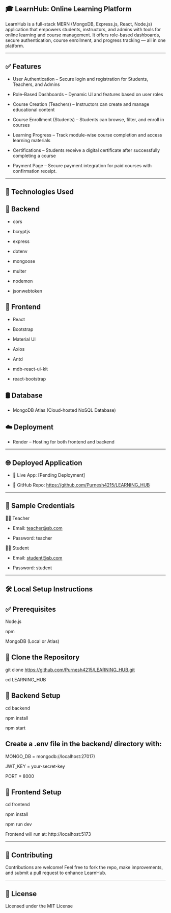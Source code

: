 🎓 LearnHub: Online Learning Platform
-

LearnHub is a full-stack MERN (MongoDB, Express.js, React, Node.js) application that empowers students, instructors, and admins with tools for online learning and course management. It offers role-based dashboards, secure authentication, course enrollment, and progress tracking — all in one platform.

--------------------------------------------------------------------------------------------------------------------------------------------------------------------------------------------------------------------




✅ Features
-

-  User Authentication – Secure login and registration for Students, Teachers, and Admins

-  Role-Based Dashboards – Dynamic UI and features based on user roles

-  Course Creation (Teachers) – Instructors can create and manage educational content

-  Course Enrollment (Students) – Students can browse, filter, and enroll in courses

-  Learning Progress – Track module-wise course completion and access learning materials

-  Certifications – Students receive a digital certificate after successfully completing a course

-  Payment Page – Secure payment integration for paid courses with confirmation receipt.

 
 -----------------------------------------------------------------------------------------------------------------------------------------------------------------------------------------------------------------



🚀 Technologies Used
-
🔧 Backend
-

-   cors

-  bcryptjs

- express

- dotenv

- mongoose

- multer

- nodemon

- jsonwebtoken

 

🎨 Frontend
-

-  React

-   Bootstrap

-   Material UI

-   Axios

-   Antd

-   mdb-react-ui-kit

-   react-bootstrap


🛢️ Database
-
-  MongoDB Atlas (Cloud-hosted NoSQL Database)


☁️ Deployment
-

-   Render – Hosting for both frontend and backend

--------------------------------------------------------------------------------------------------------------------------------------------------------------------------------------------------------------------



🌐 Deployed Application
-

-  🔗 Live App: [Pending Deployment]

-  🔗 GitHub Repo: https://github.com/Purnesh4215/LEARNING_HUB


--------------------------------------------------------------------------------------------------------------------------------------------------------------------------------------------------------------------


🔑 Sample Credentials
-

👨‍🏫 Teacher

-   Email: teacher@sb.com

-   Password: teacher

👩‍🎓 Student

-   Email: student@sb.com

-   Password: student

--------------------------------------------------------------------------------------------------------------------------------------------------------------------------------------------------------------------



🛠️ Local Setup Instructions
-

✅ Prerequisites
-

Node.js

npm

MongoDB (Local or Atlas)



📁 Clone the Repository
-

git clone https://github.com/Purnesh4215/LEARNING_HUB.git 

cd LEARNING_HUB 



🔧 Backend Setup
-

cd backend 

npm install

npm start


Create a .env file in the backend/ directory with:
-


MONGO_DB = mongodb://localhost:27017/  

JWT_KEY = your-secret-key  

PORT = 8000  


🎨 Frontend Setup
-

cd frontend

npm install

npm run dev

Frontend will run at: http://localhost:5173


--------------------------------------------------------------------------------------------------------------------------------------------------------------------------------------------------------------------


🤝 Contributing
-

Contributions are welcome! Feel free to fork the repo, make improvements, and submit a pull request to enhance LearnHub.

--------------------------------------------------------------------------------------------------------------------------------------------------------------------------------------------------------------------



📝 License
-

Licensed under the MIT License
